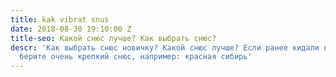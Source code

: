 ```yaml
---
title: kak vibrat snus
date: 2018-08-30 19:10:00 Z
title-seo: Какой снюс лучше? Как выбрать снюс?
descr: 'Как выбрать снюс новичку? Какой снюс лучше? Если ранее кидали насвай, то однозначно
  берите очень крепкий снюс, например: красная сибирь'
---
```



